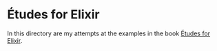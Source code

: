 # Études for Elixir

In this directory are my attempts at the examples in the book [Études for Elixir](http://chimera.labs.oreilly.com/books/1234000001642).


